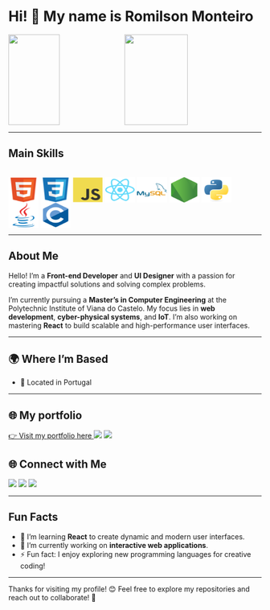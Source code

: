 # Hi! 👋 My name is Romilson Monteiro

<div style="display: flexbox; flex-direction: row;">
    <img align="center" height="180em" width="45%" src="https://github-readme-stats.vercel.app/api?username=romilson-monteiro&show_icons=true&theme=github_dark">
    <img align="center" height="180em" width="50%" src="https://github-readme-stats.vercel.app/api/top-langs/?username=romilson-monteiro&layout=compact&theme=github_dark">
</div>

---

## Main Skills
<div><br/>
    <img align="center" width="60" height="50" src="https://raw.githubusercontent.com/devicons/devicon/master/icons/html5/html5-original.svg" alt="HTML5">
    <img align="center" width="60" height="50" src="https://raw.githubusercontent.com/devicons/devicon/master/icons/css3/css3-original.svg" alt="CSS3">
    <img align="center" width="60" height="50" src="https://raw.githubusercontent.com/devicons/devicon/master/icons/javascript/javascript-original.svg" alt="JavaScript">
    <img align="center" width="60" height="50" src="https://raw.githubusercontent.com/devicons/devicon/master/icons/react/react-original.svg" alt="React">
    <img align="center" width="60" height="50" src="https://raw.githubusercontent.com/devicons/devicon/master/icons/mysql/mysql-original-wordmark.svg" alt="MySQL">
    <img align="center" width="60" height="50" src="https://raw.githubusercontent.com/devicons/devicon/master/icons/nodejs/nodejs-original.svg" alt="Node.js">
    <img align="center" width="60" height="50" src="https://raw.githubusercontent.com/devicons/devicon/master/icons/python/python-original.svg" alt="Python">
    <img align="center" width="60" height="50" src="https://raw.githubusercontent.com/devicons/devicon/master/icons/java/java-original.svg" alt="Java">
    <img align="center" width="60" height="50" src="https://raw.githubusercontent.com/devicons/devicon/master/icons/c/c-original.svg" alt="C">
</div>

---

## About Me
Hello! I’m a **Front-end Developer** and **UI Designer** with a passion for creating impactful solutions and solving complex problems. 

I’m currently pursuing a **Master’s in Computer Engineering** at the Polytechnic Institute of Viana do Castelo. My focus lies in **web development**, **cyber-physical systems**, and **IoT**. I’m also working on mastering **React** to build scalable and high-performance user interfaces.

---

## 🌍 Where I’m Based
- 📍 Located in Portugal

---

## 🌐 My portfolio
<div>
    <a href="https://romilson-monteiro.github.io/myportfolio/" target="_blank"> 👉 Visit my portfolio here  </a>
    <a href="https://www.linkedin.com/in/romilson-monteiro" target="_blank"><img src="https://img.shields.io/badge/LinkedIn-0077B5?style=for-the-badge&logo=linkedin&logoColor=white" target="_blank"></a>
    <a href="https://romilson-monteiro.github.io" target="_blank"><img src="https://img.shields.io/badge/Portfolio-4285F4?style=for-the-badge&logo=google-chrome&logoColor=white" target="_blank"></a>
</div>

## 🌐 Connect with Me
<div>
    <a href="mailto:romilson.monteiro@example.com" target="_blank"><img src="https://img.shields.io/badge/Gmail-D14836?style=for-the-badge&logo=gmail&logoColor=white" target="_blank"></a>
    <a href="https://www.linkedin.com/in/romilson-monteiro" target="_blank"><img src="https://img.shields.io/badge/LinkedIn-0077B5?style=for-the-badge&logo=linkedin&logoColor=white" target="_blank"></a>
    <a href="https://romilson-monteiro.github.io" target="_blank"><img src="https://img.shields.io/badge/Portfolio-4285F4?style=for-the-badge&logo=google-chrome&logoColor=white" target="_blank"></a>
</div>

---

## Fun Facts
- 🌱 I’m learning **React** to create dynamic and modern user interfaces.
- 🔭 I’m currently working on **interactive web applications**.
- ⚡ Fun fact: I enjoy exploring new programming languages for creative coding!

---

Thanks for visiting my profile! 😊 Feel free to explore my repositories and reach out to collaborate! 🌟
